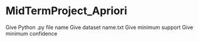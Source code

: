 # MidTermProject_Apriori
Give Python .py file name
Give dataset name.txt
Give minimum support
Give minimum confidence
